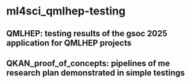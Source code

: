 # ml4sci_qmlhep-testing
## QMLHEP: testing results of the gsoc 2025 application for QMLHEP projects 
## QKAN_proof_of_concepts: pipelines of me research plan demonstrated in simple testings
